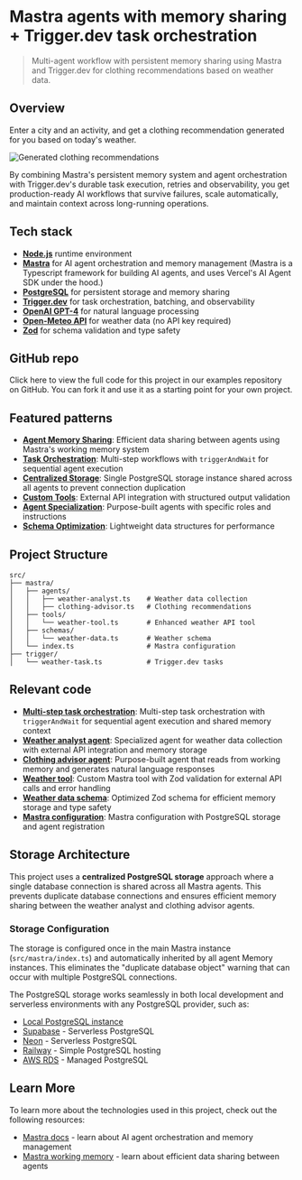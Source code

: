 # Mastra agents with memory sharing + Trigger.dev task orchestration

> Multi-agent workflow with persistent memory sharing using Mastra and Trigger.dev for clothing recommendations based on weather data.

## Overview

Enter a city and an activity, and get a clothing recommendation generated for you based on today's weather.

![Generated clothing recommendations](https://github.com/user-attachments/assets/edfca304-6b22-4fa8-9362-71ecb3fe4903)

By combining Mastra's persistent memory system and agent orchestration with Trigger.dev's durable task execution, retries and observability, you get production-ready AI workflows that survive failures, scale automatically, and maintain context across long-running operations.

## Tech stack

* **[Node.js](https://nodejs.org)** runtime environment
* **[Mastra](https://mastra.ai)** for AI agent orchestration and memory management (Mastra is a Typescript framework for building AI agents, and uses Vercel's AI Agent SDK under the hood.)
* **[PostgreSQL](https://postgresql.org)** for persistent storage and memory sharing
* **[Trigger.dev](https://trigger.dev)** for task orchestration, batching, and observability
* **[OpenAI GPT-4](https://openai.com)** for natural language processing
* **[Open-Meteo API](https://open-meteo.com)** for weather data (no API key required)
* **[Zod](https://zod.dev)** for schema validation and type safety

## GitHub repo

<Card title="View the Mastra agents with memory repo" icon="GitHub" href="https://github.com/triggerdotdev/examples/tree/main/mastra-agents">
  Click here to view the full code for this project in our examples repository on GitHub. You can
  fork it and use it as a starting point for your own project.
</Card>

## Featured patterns

* **[Agent Memory Sharing](https://github.com/triggerdotdev/examples/blob/main/mastra-agents/src/trigger/weather-task.ts)**: Efficient data sharing between agents using Mastra's working memory system
* **[Task Orchestration](https://github.com/triggerdotdev/examples/blob/main/mastra-agents/src/trigger/weather-task.ts)**: Multi-step workflows with `triggerAndWait` for sequential agent execution
* **[Centralized Storage](https://github.com/triggerdotdev/examples/blob/main/mastra-agents/src/mastra/index.ts)**: Single PostgreSQL storage instance shared across all agents to prevent connection duplication
* **[Custom Tools](https://github.com/triggerdotdev/examples/blob/main/mastra-agents/src/mastra/tools/weather-tool.ts)**: External API integration with structured output validation
* **[Agent Specialization](https://github.com/triggerdotdev/examples/blob/main/mastra-agents/src/mastra/agents/)**: Purpose-built agents with specific roles and instructions
* **[Schema Optimization](https://github.com/triggerdotdev/examples/blob/main/mastra-agents/src/mastra/schemas/weather-data.ts)**: Lightweight data structures for performance

## Project Structure

```
src/
├── mastra/
│   ├── agents/
│   │   ├── weather-analyst.ts    # Weather data collection
│   │   ├── clothing-advisor.ts   # Clothing recommendations
│   ├── tools/
│   │   └── weather-tool.ts       # Enhanced weather API tool
│   ├── schemas/
│   │   └── weather-data.ts       # Weather schema
│   └── index.ts                  # Mastra configuration
├── trigger/
│   └── weather-task.ts           # Trigger.dev tasks
```

## Relevant code

* **[Multi-step task orchestration](https://github.com/triggerdotdev/examples/blob/main/mastra-agents/src/trigger/weather-task.ts)**: Multi-step task orchestration with `triggerAndWait` for sequential agent execution and shared memory context
* **[Weather analyst agent](https://github.com/triggerdotdev/examples/blob/main/mastra-agents/src/mastra/agents/weather-analyst.ts)**: Specialized agent for weather data collection with external API integration and memory storage
* **[Clothing advisor agent](https://github.com/triggerdotdev/examples/blob/main/mastra-agents/src/mastra/agents/clothing-advisor.ts)**: Purpose-built agent that reads from working memory and generates natural language responses
* **[Weather tool](https://github.com/triggerdotdev/examples/blob/main/mastra-agents/src/mastra/tools/weather-tool.ts)**: Custom Mastra tool with Zod validation for external API calls and error handling
* **[Weather data schema](https://github.com/triggerdotdev/examples/blob/main/mastra-agents/src/mastra/schemas/weather-data.ts)**: Optimized Zod schema for efficient memory storage and type safety
* **[Mastra configuration](https://github.com/triggerdotdev/examples/blob/main/mastra-agents/src/mastra/index.ts)**: Mastra configuration with PostgreSQL storage and agent registration

## Storage Architecture

This project uses a **centralized PostgreSQL storage** approach where a single database connection is shared across all Mastra agents. This prevents duplicate database connections and ensures efficient memory sharing between the weather analyst and clothing advisor agents.

### Storage Configuration

The storage is configured once in the main Mastra instance (`src/mastra/index.ts`) and automatically inherited by all agent Memory instances. This eliminates the "duplicate database object" warning that can occur with multiple PostgreSQL connections.

The PostgreSQL storage works seamlessly in both local development and serverless environments with any PostgreSQL provider, such as:

* [Local PostgreSQL instance](https://postgresql.org)
* [Supabase](https://supabase.com) - Serverless PostgreSQL
* [Neon](https://neon.tech) - Serverless PostgreSQL
* [Railway](https://railway.app) - Simple PostgreSQL hosting
* [AWS RDS](https://aws.amazon.com/rds/postgresql/) - Managed PostgreSQL

## Learn More

To learn more about the technologies used in this project, check out the following resources:

* [Mastra docs](https://mastra.ai/en/docs) - learn about AI agent orchestration and memory management
* [Mastra working memory](https://mastra.ai/en/docs/memory/overview) - learn about efficient data sharing between agents

